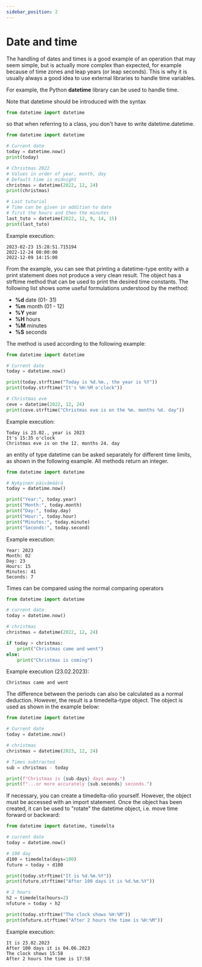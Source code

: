 ```yaml
---
sidebar_position: 2
---
```


# Date and time

The handling of dates and times is a good example of an operation that may seem simple, but is actually more complex than expected, for example because of time zones and leap years (or leap seconds). This is why it is usually always a good idea to use external libraries to handle time variables.

For example, the Python **datetime** library can be used to handle time.

Note that datetime should be introduced with the syntax

```python 
from datetime import datetime
 ```

so that when referring to a class, you don't have to write datetime.datetime.

```python 
from datetime import datetime

# Current date
today = datetime.now()
print(today)

# Christmas 2022
# Values in order of year, month, day
# Default time is midnight
christmas = datetime(2022, 12, 24)
print(christmas)

# Last tutorial
# Time can be given in addition to date
# first the hours and then the minutes
last_tuto = datetime(2022, 12, 9, 14, 15)
print(last_tuto)
 ```

Example execution:
```
2023-02-23 15:28:51.715194
2022-12-24 00:00:00
2022-12-09 14:15:00
 ```

From the example, you can see that printing a datetime-type entity with a print statement does not produce a very clean result. The object has a strftime method that can be used to print the desired time constants. The following list shows some useful formulations understood by the method:

- **%d**   date (01- 31)
- **%m**   month (01 - 12)
- **%Y**   year
- **%H**   hours
- **%M**   minutes
- **%S**   seconds

The method is used according to the following example:

```python 
from datetime import datetime

# Current date
today = datetime.now()

print(today.strftime("Today is %d.%m., the year is %Y"))
print(today.strftime("It's %H:%M o'clock"))

# Christmas eve
ceve = datetime(2022, 12, 24)
print(ceve.strftime("Christmas eve is on the %m. months %d. day"))
 ```

Example execution:
```
Today is 23.02., year is 2023
It's 15:35 o'clock
Christmas eve is on the 12. months 24. day
 ```

an entity of type datetime can be asked separately for different time limits, as shown in the following example. All methods return an integer.

```python 
from datetime import datetime

# Nykyinen päivämäärä
today = datetime.now()

print("Year:", today.year)
print("Month:", today.month)
print("Day:", today.day)
print("Hour:", today.hour)
print("Minutes:", today.minute)
print("Seconds:", today.second)
 ```

Example execution:
```
Year: 2023
Month: 02
Day: 23
Hours: 15
Minutes: 41
Seconds: 7
 ```

Times can be compared using the normal comparing operators

```python 
from datetime import datetime

# current date
today = datetime.now()

# christmas
christmas = datetime(2022, 12, 24)

if today > christmas:
    print("Christmas came and went")
else:
    print("Christmas is coming")
 ```

Example execution (23.02.2023):
```
Christmas came and went
 ```

The difference between the periods can also be calculated as a normal deduction. However, the result is a timedelta-type object. The object is used as shown in the example below:

```python 
from datetime import datetime

# Current date
today = datetime.now()

# christmas
christmas = datetime(2023, 12, 24)

# Times subtracted
sub = christmas - today

print(f"Christmas is {sub.days} days away.")
print(f"...or more accurately {sub.seconds} seconds.")
 ```

If necessary, you can create a timedelta-olio yourself. However, the object must be accessed with an import statement. Once the object has been created, it can be used to "rotate" the datetime object, i.e. move time forward or backward:

```python 
from datetime import datetime, timedelta

# current date
today = datetime.now()

# 100 day
d100 = timedelta(days=100)
future = today + d100

print(today.strftime("It is %d.%m.%Y"))
print(future.strftime("After 100 days it is %d.%m.%Y"))

# 2 hours
h2 = timedelta(hours=2)
nfuture = today + h2

print(today.strftime("The clock shows %H:%M"))
print(nfuture.strftime("After 2 hours the time is %H:%M"))
 ```

Example execution:
``` 
It is 23.02.2023
After 100 days it is 04.06.2023
The clock shows 15:58
After 2 hours the time is 17:58
 ```